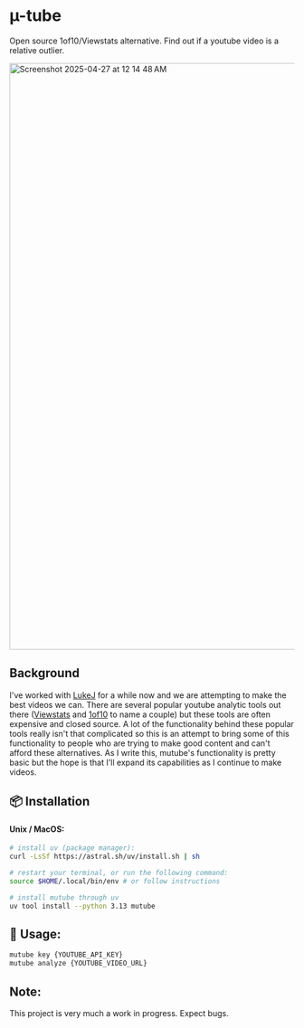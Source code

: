 # µ-tube

Open source 1of10/Viewstats alternative. Find out if a youtube video is a relative outlier.

<img width="1038" alt="Screenshot 2025-04-27 at 12 14 48 AM" src="https://github.com/user-attachments/assets/7892c143-6d2b-41dc-8e55-0e8082763264" />

## Background

I've worked with [LukeJ](https://www.youtube.com/lukejtv) for a while now and we are attempting to make the best videos we can. There are several popular youtube analytic tools out there ([Viewstats](https://www.viewstats.com) and [1of10](https://1of10.com) to name a couple) but these tools are often expensive and closed source. A lot of the functionality behind these popular tools really isn't that complicated so this is an attempt to bring some of this functionality to people who are trying to make good content and can't afford these alternatives. As I write this, mutube's functionality is pretty basic but the hope is that I'll expand its capabilities as I continue to make videos.

## 📦 Installation

#### Unix / MacOS:

```bash
# install uv (package manager):
curl -LsSf https://astral.sh/uv/install.sh | sh

# restart your terminal, or run the following command:
source $HOME/.local/bin/env # or follow instructions

# install mutube through uv
uv tool install --python 3.13 mutube
```

## 🚀 Usage:

```bash
mutube key {YOUTUBE_API_KEY}
mutube analyze {YOUTUBE_VIDEO_URL}
```
## Note:

This project is very much a work in progress. Expect bugs.
